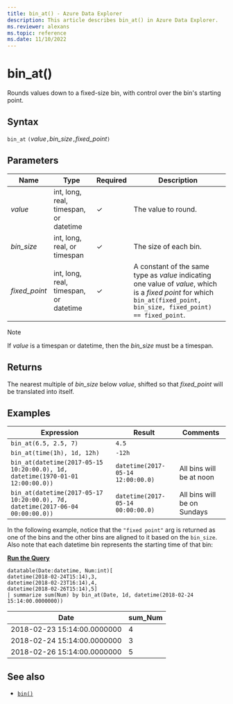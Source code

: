 ```yaml
---
title: bin_at() - Azure Data Explorer
description: This article describes bin_at() in Azure Data Explorer.
ms.reviewer: alexans
ms.topic: reference
ms.date: 11/10/2022
---
```

# bin_at()

Rounds values down to a fixed-size bin, with control over the bin's starting point.

## Syntax

`bin_at` `(`*value*`,`*bin_size*`,`*fixed_point*`)`

## Parameters

| Name | Type | Required | Description |
|--|--|--|--|
| *value* | int, long, real, timespan, or datetime | &check; | The value to round. |
| *bin_size* | int, long, real, or timespan | &check; | The size of each bin. |
| *fixed_point* | int, long, real, timespan, or datetime | &check; | A constant of the same type as *value* indicating one value of *value*, which is a *fixed point* for which `bin_at(fixed_point, bin_size, fixed_point) == fixed_point`.|

> [!NOTE]
> If *value* is a timespan or datetime, then the *bin_size* must be a timespan.

## Returns

The nearest multiple of *bin_size* below *value*, shifted so that *fixed_point*
will be translated into itself.

## Examples

|Expression                                                                    |Result                           |Comments                   |
|------------------------------------------------------------------------------|---------------------------------|---------------------------|
|`bin_at(6.5, 2.5, 7)`                                                         |`4.5`                            ||
|`bin_at(time(1h), 1d, 12h)`                                                   |`-12h`                           ||
|`bin_at(datetime(2017-05-15 10:20:00.0), 1d, datetime(1970-01-01 12:00:00.0))`|`datetime(2017-05-14 12:00:00.0)`|All bins will be at noon   |
|`bin_at(datetime(2017-05-17 10:20:00.0), 7d, datetime(2017-06-04 00:00:00.0))`|`datetime(2017-05-14 00:00:00.0)`|All bins will be on Sundays|

In the following example, notice that the `"fixed point"` arg is returned as one of the bins and the other bins are aligned to it based on the `bin_size`. Also note that each datetime bin represents the starting time of that bin:

[**Run the Query**](https://dataexplorer.azure.com/clusters/help/databases/Samples?query=H4sIAAAAAAAAA0tJLAHCpJxUDZfEklSrFCBRkpmbqqPgV5prlZlXohnNywUT1DAyMLTQNTDSNTIJMTS1MjTR1DHWwSZtHGJoBpY2wSptBtNtGsvLVaNQXJqbm1iUWZUKYmkA7dVUSKpUSMrMi08sAbtKR8EwRUcBiysUwOZYGRjoGUCApiYAxLxe/tAAAAA=)

```kusto
datatable(Date:datetime, Num:int)[
datetime(2018-02-24T15:14),3,
datetime(2018-02-23T16:14),4,
datetime(2018-02-26T15:14),5]
| summarize sum(Num) by bin_at(Date, 1d, datetime(2018-02-24 15:14:00.0000000)) 
```

|Date|sum_Num|
|---|---|
|2018-02-23 15:14:00.0000000|4|
|2018-02-24 15:14:00.0000000|3|
|2018-02-26 15:14:00.0000000|5|

## See also

* [`bin()`](./binfunction.md)
